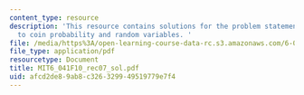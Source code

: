```yaml
---
content_type: resource
description: 'This resource contains solutions for the problem statements related
  to coin probability and random variables. '
file: /media/https%3A/open-learning-course-data-rc.s3.amazonaws.com/6-041-probabilistic-systems-analysis-and-applied-probability-fall-2010/afcd2de89ab8c326329949519779e7f4_MIT6_041F10_rec07_sol.pdf
file_type: application/pdf
resourcetype: Document
title: MIT6_041F10_rec07_sol.pdf
uid: afcd2de8-9ab8-c326-3299-49519779e7f4
---
```

